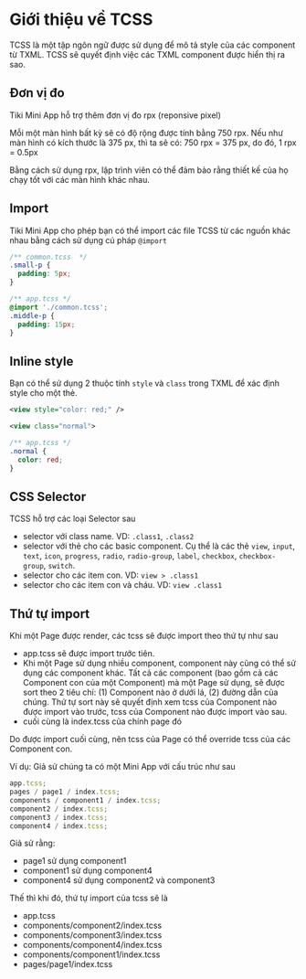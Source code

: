 # Giới thiệu về TCSS

TCSS là một tập ngôn ngữ được sử dụng để mô tả style của các component từ TXML. TCSS sẽ quyết định việc các TXML component được hiển thị ra sao.

## Đơn vị đo

Tiki Mini App hỗ trợ thêm đơn vị đo rpx (reponsive pixel)

Mỗi một màn hình bất kỳ sẽ có độ rộng được tính bằng 750 rpx. Nếu như màn hình có kích thước là 375 px, thì ta sẽ có: 750 rpx = 375 px, do đó, 1 rpx = 0.5px

Bằng cách sử dụng rpx, lập trình viên có thể đảm bảo rằng thiết kế của họ chạy tốt với các màn hình khác nhau.

<!---  ## Các thuộc tính của TCSS

TCSS hỗ trợ hầu hết các thuộc tính phổ biến của CSS.

Sau đây là danh sách các thuộc tính CSS mà Tiki Mini App hỗ trợ

### Nhóm các thuộc tính về layout

- flex
  `flex` nhận các giá trị là số. Khi flex là một số dương, kích thước của component chứa flex sẽ dựa vào giá trị này. Nếu một component với flex là 2, sẽ có kích thước nhiều gấp 2 lần so với component có flex là 1. Nếu flex = 0, thì kích thước của component sẽ dựa vào thuộc tính width và height của nó. Nếu flex là -1, thì kích thước của component sẽ dựa vào thuộc tính width và height của nó. Tuy nhiên, nếu như không có đủ không gian, component sẽ bị co về thuộc tính `min-width` và `min-height`.
- [flex-basis](https://developer.mozilla.org/en-US/docs/Web/CSS/flex-basis)
- [flex-direction](https://developer.mozilla.org/en-US/docs/Web/CSS/flex-direction)
- [flex-grow](https://developer.mozilla.org/en-US/docs/Web/CSS/flex-grow)
- [flex-shink](https://developer.mozilla.org/en-US/docs/Web/CSS/flex-shink)
- [flex-wrap](https://developer.mozilla.org/en-US/docs/Web/CSS/flex-wrap)
- [flex-flow](https://developer.mozilla.org/en-US/docs/Web/CSS/flex-flow)
- [align-items](https://developer.mozilla.org/en-US/docs/Web/CSS/align-items)
  `align-items` nhận các giá trị
  - `flex-start`
  - `flex-end`
  - `center`
  - `stretch`
  - `baseline`
- [align-self](https://developer.mozilla.org/en-US/docs/Web/CSS/align-self)
  `align-content` nhận các giá trị
  - `flex-start`
  - `flex-end`
  - `center`
  - `space-between`
  - `space-around`
  - `space-evenly`
- [justify-content](https://developer.mozilla.org/en-US/docs/Web/CSS/justify-content)
  `justify-content` nhận các giá trị
  - `flex-start`
  - `flex-end`
  - `center`
  - `space-between`
  - `space-around`
  - `space-evenly`
- [place-content](https://developer.mozilla.org/en-US/docs/Web/CSS/place-content)
  `place-content` là thuộc tính shorthand. Giá trị của `place-content` có định dạng
  `<align-content>` `<justify-content>`

### Nhóm các thuộc tính về box model

- [border-top-width](https://developer.mozilla.org/en-US/docs/Web/CSS/border-top-width)
- [border-right-width](https://developer.mozilla.org/en-US/docs/Web/CSS/border-right-width)
- [border-bottom-width](https://developer.mozilla.org/en-US/docs/Web/CSS/border-bottom-width)
- [border-left-width](https://developer.mozilla.org/en-US/docs/Web/CSS/border-left-width)
- [border-width](https://developer.mozilla.org/en-US/docs/Web/CSS/border-width)
- [border-top-color](https://developer.mozilla.org/en-US/docs/Web/CSS/border-top-color)
- [border-right-color](https://developer.mozilla.org/en-US/docs/Web/CSS/border-right-color)
- [border-bottom-color](https://developer.mozilla.org/en-US/docs/Web/CSS/border-bottom-color)
- [border-left-color](https://developer.mozilla.org/en-US/docs/Web/CSS/border-left-color)
- [border-color](https://developer.mozilla.org/en-US/docs/Web/CSS/border-color)
- [border-style](https://developer.mozilla.org/en-US/docs/Web/CSS/border-style)
  `border-style` nhận các giá trị

  - `solid`
  - `dotted`
  - `dashed`

- [border](https://developer.mozilla.org/en-US/docs/Web/CSS/border)
- [border-top-left-radius](https://developer.mozilla.org/en-US/docs/Web/CSS/border-top-left-radius)
- [border-top-right-radius](https://developer.mozilla.org/en-US/docs/Web/CSS/border-top-right-radius)
- [border-bottom-left-radius](https://developer.mozilla.org/en-US/docs/Web/CSS/border-bottom-left-radius)
- [border-bottom-right-radius](https://developer.mozilla.org/en-US/docs/Web/CSS/border-bottom-right-radius)
- [border-radius](https://developer.mozilla.org/en-US/docs/Web/CSS/border-radius)
- [margin-top](https://developer.mozilla.org/en-US/docs/Web/CSS/margin-top)
- [margin-right](https://developer.mozilla.org/en-US/docs/Web/CSS/margin-right)
- [margin-bottom](https://developer.mozilla.org/en-US/docs/Web/CSS/margin-bottom)
- [margin-left](https://developer.mozilla.org/en-US/docs/Web/CSS/margin-left)
- [margin](https://developer.mozilla.org/en-US/docs/Web/CSS/margin)
- [padding-top](https://developer.mozilla.org/en-US/docs/Web/CSS/padding-top)
- [padding-right](https://developer.mozilla.org/en-US/docs/Web/CSS/padding-right)
- [padding-bottom](https://developer.mozilla.org/en-US/docs/Web/CSS/padding-bottom)
- [padding-left](https://developer.mozilla.org/en-US/docs/Web/CSS/padding-left)
- [padding](https://developer.mozilla.org/en-US/docs/Web/CSS/padding)
- [padding](https://developer.mozilla.org/en-US/docs/Web/CSS/padding)

### Nhóm các thuộc tính text

- [color](https://developer.mozilla.org/en-US/docs/Web/CSS/color)
- [background](https://developer.mozilla.org/en-US/docs/Web/CSS/background)
- [background-color](https://developer.mozilla.org/en-US/docs/Web/CSS/background-color)
- [font-family](https://developer.mozilla.org/en-US/docs/Web/CSS/font-family)
- [font-size](https://developer.mozilla.org/en-US/docs/Web/CSS/font-size)
- [font-weight](https://developer.mozilla.org/en-US/docs/Web/CSS/font-weight)
- [font-style](https://developer.mozilla.org/en-US/docs/Web/CSS/font-style)
- [font-variant](https://developer.mozilla.org/en-US/docs/Web/CSS/font-variant)
- [line-height](https://developer.mozilla.org/en-US/docs/Web/CSS/line-height)
- [font](https://developer.mozilla.org/en-US/docs/Web/CSS/font)
- [text-decoration-line](https://developer.mozilla.org/en-US/docs/Web/CSS/text-decoration-line)
- [text-decoration-style](https://developer.mozilla.org/en-US/docs/Web/CSS/text-decoration-style)
- [text-decoration-color](https://developer.mozilla.org/en-US/docs/Web/CSS/text-decoration-color)
- [text-decoration](https://developer.mozilla.org/en-US/docs/Web/CSS/text-decoration)
- [shadow-offset](https://developer.mozilla.org/en-US/docs/Web/CSS/shadow-offset)
- [text-shadow-offset](https://developer.mozilla.org/en-US/docs/Web/CSS/text-shadow-offset)
- [text-shadow-radius](https://developer.mozilla.org/en-US/docs/Web/CSS/text-shadow-radius)
- [text-shadow-color](https://developer.mozilla.org/en-US/docs/Web/CSS/text-shadow-color)
- [text-shadow](https://developer.mozilla.org/en-US/docs/Web/CSS/text-shadow)

### Nhóm các thuộc tính khác

- [transform](https://developer.mozilla.org/en-US/docs/Web/CSS/transform)
- [width](https://developer.mozilla.org/en-US/docs/Web/CSS/width)
- [min-widht](https://developer.mozilla.org/en-US/docs/Web/CSS/min-width)
- [max-width](https://developer.mozilla.org/en-US/docs/Web/CSS/max-width)
- [height](https://developer.mozilla.org/en-US/docs/Web/CSS/height)
- [min-height](https://developer.mozilla.org/en-US/docs/Web/CSS/min-height)
- [max-height](https://developer.mozilla.org/en-US/docs/Web/CSS/max-height)
- [position](https://developer.mozilla.org/en-US/docs/Web/CSS/position)
- [z-index](https://developer.mozilla.org/en-US/docs/Web/CSS/z-index)

--->

## Import

Tiki Mini App cho phép bạn có thể import các file TCSS từ các nguồn khác nhau bằng cách sử dụng cú pháp `@import` 

```css
/** common.tcss  */
.small-p {
  padding: 5px;
}

/** app.tcss */
@import './common.tcss';
.middle-p {
  padding: 15px;
}
```

## Inline style

Bạn có thể sử dụng 2 thuộc tính `style` và `class` trong TXML để xác định style cho một thẻ.

```xml
<view style="color: red;" />
```

```xml
<view class="normal">
```

```css
/** app.tcss */
.normal {
  color: red;
}
```

## CSS Selector

TCSS hỗ trợ các loại Selector sau

- selector với class name. VD: `.class1`, `.class2`
- selector với thẻ cho các basic component. Cụ thể là các thẻ `view`, `input`, `text`, `icon`, `progress`, `radio`, `radio-group`, `label`, `checkbox`, `checkbox-group`, `switch`.
- selector cho các item con. VD: `view > .class1`
- selector cho các item con và cháu. VD: `view .class1`

## Thứ tự import

Khi một Page được render, các tcss sẽ được import theo thứ tự như sau

- app.tcss sẽ được import trước tiên.
- Khi một Page sử dụng nhiều component, component này cũng có thể sử dụng các component khác. Tất cả các component (bao gồm cả các Component con của một Component) mà một Page sử dụng, sẽ được sort theo 2 tiêu chí: (1) Component nào ở dưới lá, (2) đường dẫn của chúng. Thứ tự sort này sẽ quyết định xem tcss của Component nào được import vào trước, tcss của Component nào được import vào sau.
- cuối cùng là index.tcss của chính page đó

Do được import cuối cùng, nên tcss của Page có thể override tcss của các Component con.

Ví dụ: Giả sử chúng ta có một Mini App với cấu trúc như sau

```jsx
app.tcss;
pages / page1 / index.tcss;
components / component1 / index.tcss;
component2 / index.tcss;
component3 / index.tcss;
component4 / index.tcss;
```

Giả sử rằng:

- page1 sử dụng component1
- component1 sử dụng component4
- component4 sử dụng component2 và component3

Thế thì khi đó, thứ tự import của tcss sẽ là

- app.tcss
- components/component2/index.tcss
- components/component3/index.tcss
- components/component4/index.tcss
- components/component1/index.tcss
- pages/page1/index.tcss
